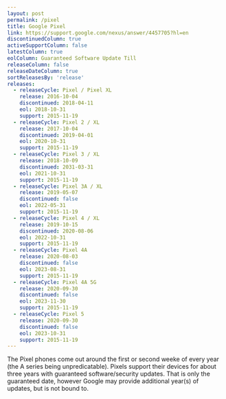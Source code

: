 ```yaml
---
layout: post
permalink: /pixel
title: Google Pixel
link: https://support.google.com/nexus/answer/4457705?hl=en
discontinuedColumn: true
activeSupportColumn: false
latestColumn: true
eolColumn: Guaranteed Software Update Till
releaseColumn: false
releaseDateColumn: true
sortReleasesBy: 'release'
releases:
  - releaseCycle: Pixel / Pixel XL
    release: 2016-10-04
    discontinued: 2018-04-11
    eol: 2018-10-31
    support: 2015-11-19
  - releaseCycle: Pixel 2 / XL
    release: 2017-10-04
    discontinued: 2019-04-01
    eol: 2020-10-31
    support: 2015-11-19
  - releaseCycle: Pixel 3 / XL
    release: 2018-10-09
    discontinued: 2031-03-31
    eol: 2021-10-31
    support: 2015-11-19
  - releaseCycle: Pixel 3A / XL
    release: 2019-05-07
    discontinued: false
    eol: 2022-05-31
    support: 2015-11-19
  - releaseCycle: Pixel 4 / XL
    release: 2019-10-15
    discontinued: 2020-08-06
    eol: 2022-10-31
    support: 2015-11-19
  - releaseCycle: Pixel 4A
    release: 2020-08-03
    discontinued: false
    eol: 2023-08-31
    support: 2015-11-19
  - releaseCycle: Pixel 4A 5G
    release: 2020-09-30
    discontinued: false
    eol: 2023-11-30
    support: 2015-11-19
  - releaseCycle: Pixel 5
    release: 2020-09-30
    discontinued: false
    eol: 2023-10-31
    support: 2015-11-19
---
```


The Pixel phones come out around the first or second weeke of every year (the A series being unpredicatable). Pixels support their devices for about three years with guaranteed software/security updates. That is only the guaranteed date, however Google may provide additional year(s) of updates, but is not bound to.
